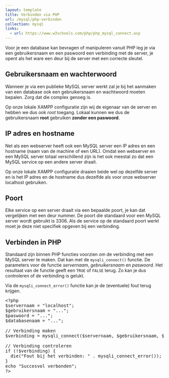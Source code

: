 ```yaml
---
layout: template
title: Verbinden via PHP
url: /mysql/php-verbinden
collection: mysql
links:
  - url: https://www.w3schools.com/php/php_mysql_connect.asp
---
```


Voor je een database kan bevragen of manipuleren vanuit PHP leg je via een gebruikersnaam en een paswoord een verbinding met de server, je opent als het ware een deur bij de server met een correcte sleutel.

## Gebruikersnaam en wachterwoord
Wanneer je via een publieke MySQL server werkt zal je bij het aanmaken van een database ook een gebruikersnaam en wachtwoord moeten bepalen. Zorg dat die complex genoeg is. 

Op onze lokale XAMPP configuratie zijn wij de eigenaar van de server en hebben we dus ook <em>root</em> toegang. Lokaal kunnen we dus de gebruikersnaam <strong>root</strong> gebruiken <strong>zonder een paswoord</strong>.

## IP adres en hostname

Net als een webserver heeft ook een MySQL server een IP adres en een hostname (naam van de machine of een URL). Omdat een webserver en een MySQL server totaal verschillend zijn is het ook meestal zo dat een MySQL service op een andere server draait.

Op onze lokale XAMPP configuratie draaien beide wel op dezelfde server en is het IP adres en de hostname dus dezelfde als voor onze webserver localhost gebruiken.

## Poort

Elke service op een server draait via een bepaalde poort, je kan dat vergelijken met een deur nummer. De poort die standaard voor een MySQL server wordt gebruikt is 3306. Als de service op de standaard poort werkt moet je deze niet specifiek opgeven bij een verbinding.

## Verbinden in PHP

Standaard zijn binnen PHP functies voorzien om de verbinding met een MySQL server te maken. Dat kan met de <code>mysqli_connect()</code> functie. De parameters voor de functie <em>servernaam</em>, <em>gebruikersnaam</em> en <em>paswoord</em>. Het resultaat van de functie geeft een <code>TRUE</code> of <code>FALSE</code> terug. Zo kan je dus controleren of de verbinding is gelukt.

Via de <code>mysqli_connect_error()</code> functie kan je de (eventuele) fout terug krijgen.

<pre>
&lt;?php
$servernaam = "localhost";
$gebruikersnaam = "...";
$paswoord = "...";
$databasenaam = "...";

// Verbinding maken
$verbinding = mysqli_connect($servernaam, $gebruikersnaam, $paswoord, $databasenaam);

// Verbinding controleren
if (!$verbinding) {
  die("Fout bij het verbinden: " . mysqli_connect_error());
} 
echo "Succesvol verbonden";
?&gt;
</pre>